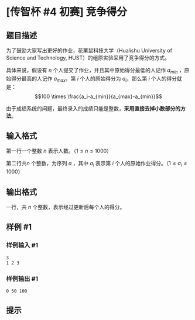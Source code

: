 # [传智杯 #4 初赛] 竞争得分

## 题目描述

为了鼓励大家写出更好的作业，花栗鼠科技大学（Hualishu University of Science and Technology, HUST）的组原实验采用了竞争得分的方式。

具体来说，假设有 $n$ 个人提交了作业，并且其中原始得分最低的人记作 $a_{min}$ ，原始得分最高的人记作 $a_{max}$，第 $i$ 个人的原始得分为 $a_i$，那么第 $i$ 个人的得分就是：
$$100 \times \frac{a_i-a_{min}}{a_{max}-a_{min}}$$

由于成绩系统的问题，最终录入的成绩只能是整数，**采用直接去掉小数部分的方法**。

## 输入格式

第一行一个整数 $n$ 表示人数。（$1 \leq n \leq 1000$）

第二行共$n$ 个整数，为序列 $a$ ，其中 $a_i$ 表示第 $i$ 个人的原始作业得分。（$1 \leq a_i \leq 1000$）

## 输出格式

一行，共 $n$ 个整数，表示经过更新后每个人的得分。

## 样例 #1

### 样例输入 #1
```
3
1 2 3
```

### 样例输出 #1

```
0 50 100
```

## 提示


